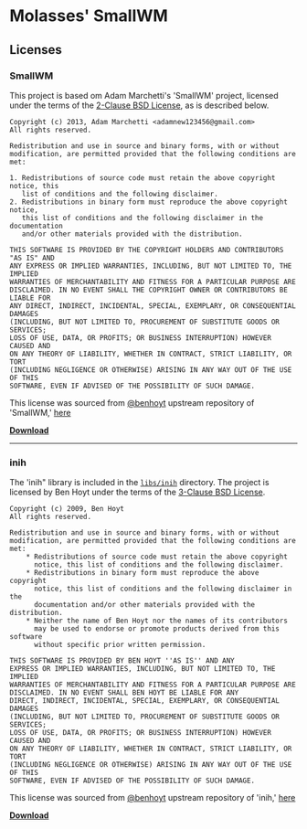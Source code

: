 # Molasses' SmallWM
## Licenses

### SmallWM

This project is based om Adam Marchetti's 'SmallWM' project, licensed under
the terms of the [2-Clause BSD License](https://opensource.org/license/bsd-2-clause/), 
as is described below.

```
Copyright (c) 2013, Adam Marchetti <adamnew123456@gmail.com>
All rights reserved.

Redistribution and use in source and binary forms, with or without
modification, are permitted provided that the following conditions are met: 

1. Redistributions of source code must retain the above copyright notice, this
   list of conditions and the following disclaimer. 
2. Redistributions in binary form must reproduce the above copyright notice,
   this list of conditions and the following disclaimer in the documentation
   and/or other materials provided with the distribution. 

THIS SOFTWARE IS PROVIDED BY THE COPYRIGHT HOLDERS AND CONTRIBUTORS "AS IS" AND
ANY EXPRESS OR IMPLIED WARRANTIES, INCLUDING, BUT NOT LIMITED TO, THE IMPLIED
WARRANTIES OF MERCHANTABILITY AND FITNESS FOR A PARTICULAR PURPOSE ARE
DISCLAIMED. IN NO EVENT SHALL THE COPYRIGHT OWNER OR CONTRIBUTORS BE LIABLE FOR
ANY DIRECT, INDIRECT, INCIDENTAL, SPECIAL, EXEMPLARY, OR CONSEQUENTIAL DAMAGES
(INCLUDING, BUT NOT LIMITED TO, PROCUREMENT OF SUBSTITUTE GOODS OR SERVICES;
LOSS OF USE, DATA, OR PROFITS; OR BUSINESS INTERRUPTION) HOWEVER CAUSED AND
ON ANY THEORY OF LIABILITY, WHETHER IN CONTRACT, STRICT LIABILITY, OR TORT
(INCLUDING NEGLIGENCE OR OTHERWISE) ARISING IN ANY WAY OUT OF THE USE OF THIS
SOFTWARE, EVEN IF ADVISED OF THE POSSIBILITY OF SUCH DAMAGE.
```

This license was sourced from [@benhoyt](https://github.com/adamnew123456) upstream
repository of 'SmallWM,' [here](https://github.com/adamnew123456/SmallWM/blob/c2dc72afa87241bcf7e646630f4aae216ce78613)

[**Download**](https://raw.githubusercontent.com/adamnew123456/SmallWM/master/LICENSE.txt)

-------------------------------------------------------------------------------

### inih
The 'inih" library is included in the [`libs/inih`](libs/inih) directory. The
project is licensed by Ben Hoyt under the terms of the [3-Clause BSD License](https://opensource.org/license/bsd-3-clause/).

```
Copyright (c) 2009, Ben Hoyt
All rights reserved.

Redistribution and use in source and binary forms, with or without
modification, are permitted provided that the following conditions are met:
    * Redistributions of source code must retain the above copyright
      notice, this list of conditions and the following disclaimer.
    * Redistributions in binary form must reproduce the above copyright
      notice, this list of conditions and the following disclaimer in the
      documentation and/or other materials provided with the distribution.
    * Neither the name of Ben Hoyt nor the names of its contributors
      may be used to endorse or promote products derived from this software
      without specific prior written permission.

THIS SOFTWARE IS PROVIDED BY BEN HOYT ''AS IS'' AND ANY
EXPRESS OR IMPLIED WARRANTIES, INCLUDING, BUT NOT LIMITED TO, THE IMPLIED
WARRANTIES OF MERCHANTABILITY AND FITNESS FOR A PARTICULAR PURPOSE ARE
DISCLAIMED. IN NO EVENT SHALL BEN HOYT BE LIABLE FOR ANY
DIRECT, INDIRECT, INCIDENTAL, SPECIAL, EXEMPLARY, OR CONSEQUENTIAL DAMAGES
(INCLUDING, BUT NOT LIMITED TO, PROCUREMENT OF SUBSTITUTE GOODS OR SERVICES;
LOSS OF USE, DATA, OR PROFITS; OR BUSINESS INTERRUPTION) HOWEVER CAUSED AND
ON ANY THEORY OF LIABILITY, WHETHER IN CONTRACT, STRICT LIABILITY, OR TORT
(INCLUDING NEGLIGENCE OR OTHERWISE) ARISING IN ANY WAY OUT OF THE USE OF THIS
SOFTWARE, EVEN IF ADVISED OF THE POSSIBILITY OF SUCH DAMAGE.
```

This license was sourced from [@benhoyt](https://github.com/benhoyt) upstream
repository of 'inih,' [here](https://github.com/benhoyt/inih/tree/4e618f77d4bae216865c5abd972d99b1ba5031e2)

[**Download**](https://raw.githubusercontent.com/benhoyt/inih/4e618f77d4bae216865c5abd972d99b1ba5031e2/LICENSE.txt)
